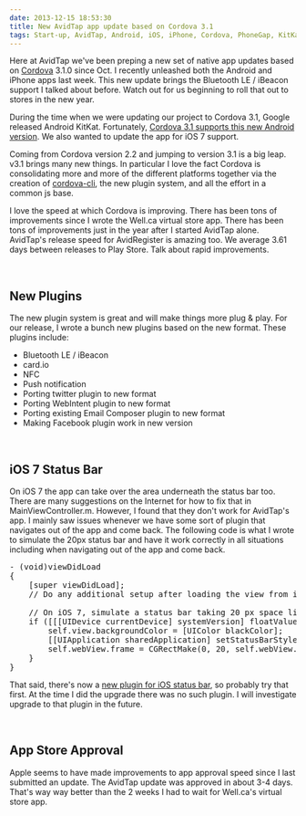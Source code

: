 ```yaml
---
date: 2013-12-15 18:53:30
title: New AvidTap app update based on Cordova 3.1
tags: Start-up, AvidTap, Android, iOS, iPhone, Cordova, PhoneGap, KitKat, BLE, Bluetooth LE, Bluetooth Smart, iBeacon
---
```

Here at AvidTap we've been preping a new set of native app updates based on
[Cordova][1] 3.1.0 since Oct. I recently unleashed both the Android and iPhone
apps last week. This new update brings the Bluetooth LE / iBeacon support I
talked about before. Watch out for us beginning to roll that out to stores in
the new year.

During the time when we were updating our project to Cordova 3.1, Google
released Android KitKat. Fortunately, [Cordova 3.1 supports this new Android
version][2]. We also wanted to update the app for iOS 7 support.

Coming from Cordova version 2.2 and jumping to version 3.1 is a big leap. v3.1
brings many new things. In particular I love the fact Cordova is consolidating
more and more of the different platforms together via the creation of
[cordova-cli][3], the new plugin system, and all the effort in a common js base.

I love the speed at which Cordova is improving. There has been tons of
improvements since I wrote the Well.ca virtual store app. There has been tons of
improvements just in the year after I started AvidTap alone. AvidTap's release
speed for AvidRegister is amazing too. We average 3.61 days between releases to
Play Store. Talk about rapid improvements.

<br>

## **New Plugins**

The new plugin system is great and will make things more plug & play. For our
release, I wrote a bunch new plugins based on the new format. These plugins
include:

- Bluetooth LE / iBeacon
- card.io
- NFC
- Push notification
- Porting twitter plugin to new format
- Porting WebIntent plugin to new format
- Porting existing Email Composer plugin to new format
- Making Facebook plugin work in new version

<br>

## **iOS 7 Status Bar**

On iOS 7 the app can take over the area underneath the status bar too. There are
many suggestions on the Internet for how to fix that in MainViewController.m.
However, I found that they don't work for AvidTap's app. I mainly saw issues
whenever we have some sort of plugin that navigates out of the app and come
back. The following code is what I wrote to simulate the 20px status bar and
have it work correctly in all situations including when navigating out of the
app and come back.

<pre class="brush:objc">
- (void)viewDidLoad
{
    [super viewDidLoad];
    // Do any additional setup after loading the view from its nib.
    
    // On iOS 7, simulate a status bar taking 20 px space like in earlier iOS versions.
    if ([[[UIDevice currentDevice] systemVersion] floatValue] >= 7) {
        self.view.backgroundColor = [UIColor blackColor];
        [[UIApplication sharedApplication] setStatusBarStyle:UIStatusBarStyleLightContent];
        self.webView.frame = CGRectMake(0, 20, self.webView.frame.size.width, self.webView.frame.size.height - 20);
    }
}
</pre>

That said, there's now a [new plugin for iOS status bar][4], so probably try that
first. At the time I did the upgrade there was no such plugin. I will
investigate upgrade to that plugin in the future.

<br>

## **App Store Approval**
Apple seems to have made improvements to app approval speed since I last
submitted an update. The AvidTap update was approved in about 3-4 days. That's
way way better than the 2 weeks I had to wait for Well.ca's virtual store app.

  [1]: http://cordova.apache.org
  [2]: http://cordova.apache.org/announcements/2013/11/15/kitkat.html
  [3]: https://github.com/apache/cordova-cli
  [4]: https://shazronatadobe.wordpress.com/2013/10/15/cordova-ios-and-ios-7-support/

